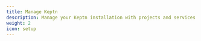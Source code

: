 ```yaml
---
title: Manage Keptn
description: Manage your Keptn installation with projects and services.
weight: 2
icon: setup
---
```

